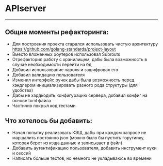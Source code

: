 # APIserver

---

## Общие моменты рефакторинга:
- Для построения проекта старался использовать чистую архитектуру https://github.com/golang-standards/project-layout
- Вместо вложенных роутеров использовал Subrouts
- Отрефакторил работу с хранилищем, дабы была возможность в случае необходимости перейти на бд
- Добавил использование пароля и зашифровал его
- Добавил валидацию пользователя
- Изменил интерфейс ручек дабы была возможность перед хэндлером инициализировать разного рода структуры (для удобства)
- Дабы не хардкодить конфигурацию сервера, добавил конфиг на основе toml файла
- Частично покрыл код тестами

## Что хотелось бы добавить:
- Начал попытку реализовать КЭШ, дабы при каждом запросе не маршалить постоянно json (можно было бы пустить горутинку, которая берет из кэша данные и записывает в файл)
- Добавить аутентификацию пользователя, добавить инструмент куки и сессий
- Написать больше тестов, но немного не укладываюсь во времени
